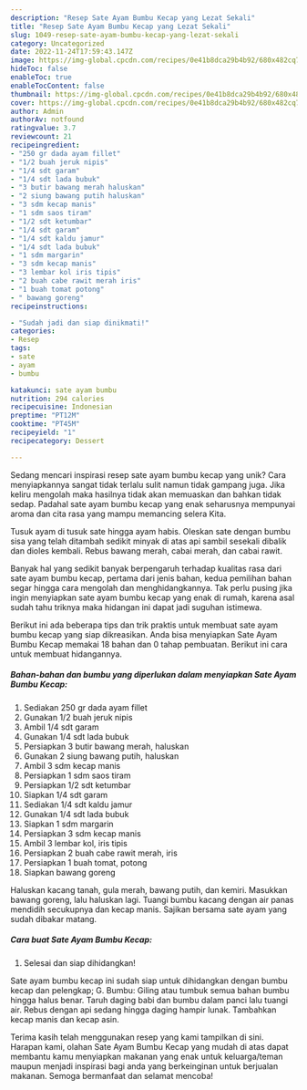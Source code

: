 ```yaml
---
description: "Resep Sate Ayam Bumbu Kecap yang Lezat Sekali"
title: "Resep Sate Ayam Bumbu Kecap yang Lezat Sekali"
slug: 1049-resep-sate-ayam-bumbu-kecap-yang-lezat-sekali
category: Uncategorized
date: 2022-11-24T17:59:43.147Z
image: https://img-global.cpcdn.com/recipes/0e41b8dca29b4b92/680x482cq70/sate-ayam-bumbu-kecap-foto-resep-utama.jpg
hideToc: false
enableToc: true
enableTocContent: false
thumbnail: https://img-global.cpcdn.com/recipes/0e41b8dca29b4b92/680x482cq70/sate-ayam-bumbu-kecap-foto-resep-utama.jpg
cover: https://img-global.cpcdn.com/recipes/0e41b8dca29b4b92/680x482cq70/sate-ayam-bumbu-kecap-foto-resep-utama.jpg
author: Admin
authorAv: notfound
ratingvalue: 3.7
reviewcount: 21
recipeingredient:
- "250 gr dada ayam fillet"
- "1/2 buah jeruk nipis"
- "1/4 sdt garam"
- "1/4 sdt lada bubuk"
- "3 butir bawang merah haluskan"
- "2 siung bawang putih haluskan"
- "3 sdm kecap manis"
- "1 sdm saos tiram"
- "1/2 sdt ketumbar"
- "1/4 sdt garam"
- "1/4 sdt kaldu jamur"
- "1/4 sdt lada bubuk"
- "1 sdm margarin"
- "3 sdm kecap manis"
- "3 lembar kol iris tipis"
- "2 buah cabe rawit merah iris"
- "1 buah tomat potong"
- " bawang goreng"
recipeinstructions:

- "Sudah jadi dan siap dinikmati!"
categories:
- Resep
tags:
- sate
- ayam
- bumbu

katakunci: sate ayam bumbu 
nutrition: 294 calories
recipecuisine: Indonesian
preptime: "PT12M"
cooktime: "PT45M"
recipeyield: "1"
recipecategory: Dessert

---
```





Sedang mencari inspirasi resep sate ayam bumbu kecap yang unik? Cara menyiapkannya sangat tidak terlalu sulit namun tidak gampang juga. Jika keliru mengolah maka hasilnya tidak akan memuaskan dan bahkan tidak sedap. Padahal sate ayam bumbu kecap yang enak seharusnya mempunyai aroma dan cita rasa yang mampu memancing selera Kita.





Tusuk ayam di tusuk sate hingga ayam habis. Oleskan sate dengan bumbu sisa yang telah ditambah sedikit minyak di atas api sambil sesekali dibalik dan dioles kembali. Rebus bawang merah, cabai merah, dan cabai rawit.

Banyak hal yang sedikit banyak berpengaruh terhadap kualitas rasa dari sate ayam bumbu kecap, pertama dari jenis bahan, kedua pemilihan bahan segar hingga cara mengolah dan menghidangkannya. Tak perlu pusing jika ingin menyiapkan sate ayam bumbu kecap yang enak di rumah, karena asal sudah tahu triknya maka hidangan ini dapat jadi suguhan istimewa.






Berikut ini ada beberapa tips dan trik praktis untuk membuat sate ayam bumbu kecap yang siap dikreasikan. Anda bisa menyiapkan Sate Ayam Bumbu Kecap memakai 18 bahan dan 0 tahap pembuatan. Berikut ini cara untuk membuat hidangannya.

<!--inarticleads1-->

##### Bahan-bahan dan bumbu yang diperlukan dalam menyiapkan Sate Ayam Bumbu Kecap:

1. Sediakan 250 gr dada ayam fillet
1. Gunakan 1/2 buah jeruk nipis
1. Ambil 1/4 sdt garam
1. Gunakan 1/4 sdt lada bubuk
1. Persiapkan 3 butir bawang merah, haluskan
1. Gunakan 2 siung bawang putih, haluskan
1. Ambil 3 sdm kecap manis
1. Persiapkan 1 sdm saos tiram
1. Persiapkan 1/2 sdt ketumbar
1. Siapkan 1/4 sdt garam
1. Sediakan 1/4 sdt kaldu jamur
1. Gunakan 1/4 sdt lada bubuk
1. Siapkan 1 sdm margarin
1. Persiapkan 3 sdm kecap manis
1. Ambil 3 lembar kol, iris tipis
1. Persiapkan 2 buah cabe rawit merah, iris
1. Persiapkan 1 buah tomat, potong
1. Siapkan  bawang goreng


Haluskan kacang tanah, gula merah, bawang putih, dan kemiri. Masukkan bawang goreng, lalu haluskan lagi. Tuangi bumbu kacang dengan air panas mendidih secukupnya dan kecap manis. Sajikan bersama sate ayam yang sudah dibakar matang. 

<!--inarticleads2-->

##### Cara buat Sate Ayam Bumbu Kecap:


1. Selesai dan siap dihidangkan!

Sate ayam bumbu kecap ini sudah siap untuk dihidangkan dengan bumbu kecap dan pelengkap; G. Bumbu: Giling atau tumbuk semua bahan bumbu hingga halus benar. Taruh daging babi dan bumbu dalam panci lalu tuangi air. Rebus dengan api sedang hingga daging hampir lunak. Tambahkan kecap manis dan kecap asin. 

Terima kasih telah menggunakan resep yang kami tampilkan di sini. Harapan kami, olahan Sate Ayam Bumbu Kecap yang mudah di atas dapat membantu kamu menyiapkan makanan yang enak untuk keluarga/teman maupun menjadi inspirasi bagi anda yang berkeinginan untuk berjualan makanan. Semoga bermanfaat dan selamat mencoba!
